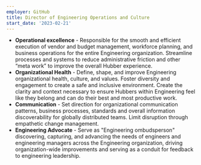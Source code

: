 ```yaml
---
employer: GitHub
title: Director of Engineering Operations and Culture
start_date: '2023-02-21'
---
```


* **Operational excellence** - Responsible for the smooth and efficient execution of vendor and budget management, workforce planning, and business operations for the entire Engineering organization. Streamline processes and systems to reduce administrative friction and other “meta work” to improve the overall Hubber experience.
* **Organizational Health** - Define, shape, and improve Engineering organizational health, culture, and values. Foster diversity and engagement to create a safe and inclusive environment. Create the clarity and context necessary to ensure Hubbers within Engineering feel like they belong and can do their best and most productive work.
* **Communication** - Set direction for organizational communication patterns, business processes, standards and overall information discoverability for globally distributed teams. Limit disruption through empathetic change management.
* **Engineering Advocate** - Serve as "Engineering ombudsperson" discovering, capturing, and advancing the needs of engineers and engineering managers across the Engineering organization, driving organization-wide improvements and serving as a conduit for feedback to engineering leadership.